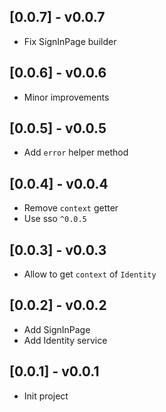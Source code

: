 ## [0.0.7] - v0.0.7

* Fix SignInPage builder

## [0.0.6] - v0.0.6

* Minor improvements

## [0.0.5] - v0.0.5

* Add `error` helper method

## [0.0.4] - v0.0.4

* Remove `context` getter
* Use sso `^0.0.5`

## [0.0.3] - v0.0.3

* Allow to get `context` of `Identity`

## [0.0.2] - v0.0.2

* Add SignInPage
* Add Identity service

## [0.0.1] - v0.0.1

* Init project
